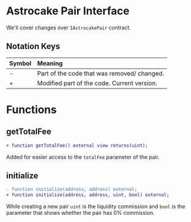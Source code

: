 # Astrocake Pair Interface

We'll cover changes over `IAstrocakePair` contract.

## Notation Keys

| Symbol | Meaning                                     |
| :----- | :------------------------------------------ |
| -      | Part of the code that was removed/ changed. |
| +      | Modified part of the code. Current version. |

# Functions

## getTotalFee

```diff
+ function getTotalFee() external view returns(uint);
```

Added for easier access to the `totalFee` parameter of the pair.

## initialize

```diff
- function initialize(address, address) external;
+ function initialize(address, address, uint, bool) external;
```

While creating a new pair `uint` is the liquidity commission and `bool` is the parameter that shows whether the pair has 0% commission.
